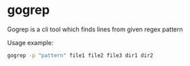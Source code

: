 # gogrep

Gogrep is a cli tool which finds lines from given regex pattern

Usage example:

```bash
gogrep -p "pattern" file1 file2 file3 dir1 dir2
```

